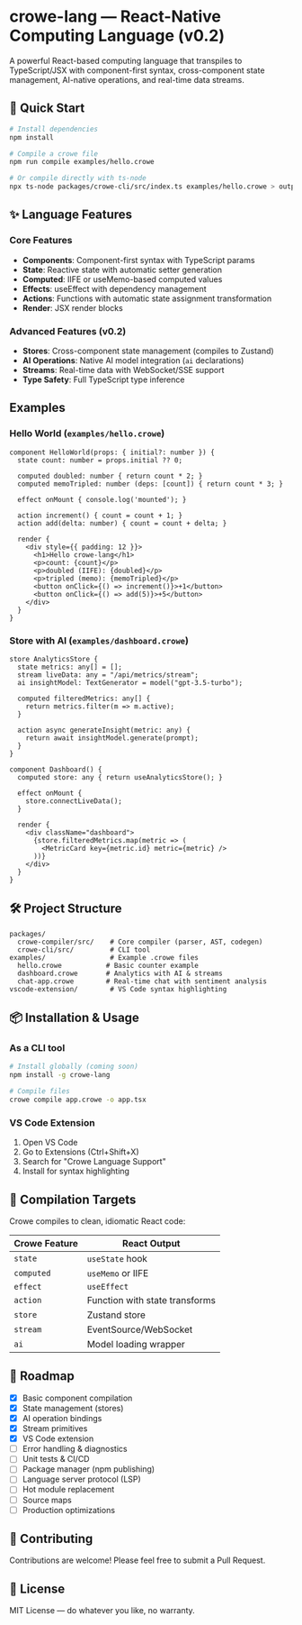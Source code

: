 # crowe-lang — React-Native Computing Language (v0.2)

A powerful React-based computing language that transpiles to TypeScript/JSX with component-first syntax, cross-component state management, AI-native operations, and real-time data streams.

## 🚀 Quick Start

```bash
# Install dependencies
npm install

# Compile a crowe file
npm run compile examples/hello.crowe

# Or compile directly with ts-node
npx ts-node packages/crowe-cli/src/index.ts examples/hello.crowe > output.tsx
```

## ✨ Language Features

### Core Features
- **Components**: Component-first syntax with TypeScript params
- **State**: Reactive state with automatic setter generation  
- **Computed**: IIFE or useMemo-based computed values
- **Effects**: useEffect with dependency management
- **Actions**: Functions with automatic state assignment transformation
- **Render**: JSX render blocks

### Advanced Features (v0.2)
- **Stores**: Cross-component state management (compiles to Zustand)
- **AI Operations**: Native AI model integration (`ai` declarations)
- **Streams**: Real-time data with WebSocket/SSE support
- **Type Safety**: Full TypeScript type inference

## Examples

### Hello World (`examples/hello.crowe`)

```crowe
component HelloWorld(props: { initial?: number }) {
  state count: number = props.initial ?? 0;

  computed doubled: number { return count * 2; }
  computed memoTripled: number (deps: [count]) { return count * 3; }

  effect onMount { console.log('mounted'); }

  action increment() { count = count + 1; }
  action add(delta: number) { count = count + delta; }

  render {
    <div style={{ padding: 12 }}>
      <h1>Hello crowe‑lang</h1>
      <p>count: {count}</p>
      <p>doubled (IIFE): {doubled}</p>
      <p>tripled (memo): {memoTripled}</p>
      <button onClick={() => increment()}>+1</button>
      <button onClick={() => add(5)}>+5</button>
    </div>
  }
}
```

### Store with AI (`examples/dashboard.crowe`)

```crowe
store AnalyticsStore {
  state metrics: any[] = [];
  stream liveData: any = "/api/metrics/stream";
  ai insightModel: TextGenerator = model("gpt-3.5-turbo");
  
  computed filteredMetrics: any[] {
    return metrics.filter(m => m.active);
  }
  
  action async generateInsight(metric: any) {
    return await insightModel.generate(prompt);
  }
}

component Dashboard() {
  computed store: any { return useAnalyticsStore(); }
  
  effect onMount {
    store.connectLiveData();
  }
  
  render {
    <div className="dashboard">
      {store.filteredMetrics.map(metric => (
        <MetricCard key={metric.id} metric={metric} />
      ))}
    </div>
  }
}
```

## 🛠️ Project Structure

```
packages/
  crowe-compiler/src/    # Core compiler (parser, AST, codegen)
  crowe-cli/src/         # CLI tool
examples/                # Example .crowe files
  hello.crowe           # Basic counter example
  dashboard.crowe       # Analytics with AI & streams
  chat-app.crowe        # Real-time chat with sentiment analysis
vscode-extension/        # VS Code syntax highlighting
```

## 📦 Installation & Usage

### As a CLI tool

```bash
# Install globally (coming soon)
npm install -g crowe-lang

# Compile files
crowe compile app.crowe -o app.tsx
```

### VS Code Extension

1. Open VS Code
2. Go to Extensions (Ctrl+Shift+X)
3. Search for "Crowe Language Support"
4. Install for syntax highlighting

## 🔧 Compilation Targets

Crowe compiles to clean, idiomatic React code:

| Crowe Feature | React Output |
|--------------|--------------|
| `state` | `useState` hook |
| `computed` | `useMemo` or IIFE |
| `effect` | `useEffect` |
| `action` | Function with state transforms |
| `store` | Zustand store |
| `stream` | EventSource/WebSocket |
| `ai` | Model loading wrapper |

## 🚧 Roadmap

- [x] Basic component compilation
- [x] State management (stores)
- [x] AI operation bindings
- [x] Stream primitives
- [x] VS Code extension
- [ ] Error handling & diagnostics
- [ ] Unit tests & CI/CD
- [ ] Package manager (npm publishing)
- [ ] Language server protocol (LSP)
- [ ] Hot module replacement
- [ ] Source maps
- [ ] Production optimizations

## 🤝 Contributing

Contributions are welcome! Please feel free to submit a Pull Request.

## 📄 License

MIT License — do whatever you like, no warranty.